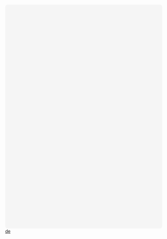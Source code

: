 <div
 class="canva-embed"
 data-design-id="DADjILoy2kQ"
 data-height-ratio="1.4143"
 style="padding:141.4286% 5px 5px 5px;background:rgba(0,0,0,0.03);border-radius:8px;"
></div>
<script async src="https:&#x2F;&#x2F;sdk.canva.com&#x2F;v1&#x2F;embed.js"></script>
<a href="https:&#x2F;&#x2F;www.canva.com&#x2F;design&#x2F;DADjILoy2kQ&#x2F;view?utm_content=DADjILoy2kQ&amp;utm_campaign=designshare&amp;utm_medium=embeds&amp;utm_source=link" target="_blank"</a> de <a href="https:&#x2F;&#x2F;www.canva.com&#x2F;RandsonNunes?utm_campaign=designshare&amp;utm_medium=embeds&amp;utm_source=link" target="_blank"</a>
